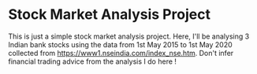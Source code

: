 
# Stock Market Analysis Project
This is just a simple stock market analysis project. Here, I'll be analysing 3 Indian bank stocks using the data from 1st May 2015 to 1st May 2020 collected from https://www1.nseindia.com/index_nse.htm. Don't infer financial trading advice from the analysis I do here !
